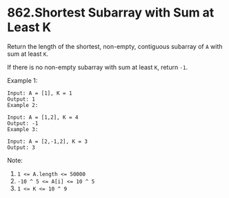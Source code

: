 # 862.Shortest Subarray with Sum at Least K

Return the length of the shortest, non-empty, contiguous subarray of `A` with sum at least `K`.

If there is no non-empty subarray with sum at least `K`, return `-1`.



Example 1:
```
Input: A = [1], K = 1
Output: 1
Example 2:
```
```
Input: A = [1,2], K = 4
Output: -1
Example 3:
```
```
Input: A = [2,-1,2], K = 3
Output: 3
```

Note:

1. `1 <= A.length <= 50000`
2. `-10 ^ 5 <= A[i] <= 10 ^ 5`
3. `1 <= K <= 10 ^ 9`
